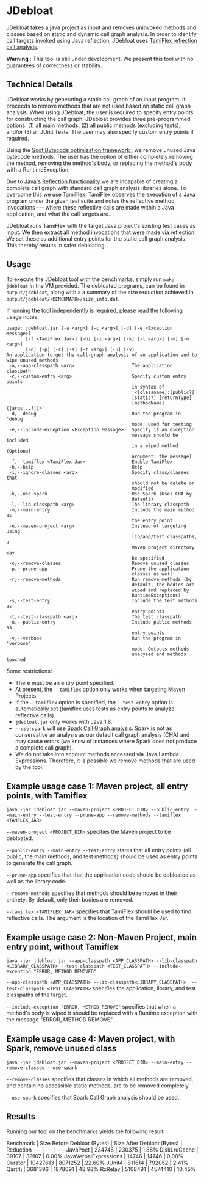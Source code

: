 # JDebloat

JDebloat takes a java project as input and removes uninvoked methods 
and classes based on static and dynamic call graph analysis. In order 
to identify call targets invoked using Java reflection, JDebloat uses 
[TamiFlex reflection call
analysis](https://doi.org/10.1145/1985793.1985827).


**Warning :** This tool is still under development. We present this tool
with no guarantees of correctness or stability.

## Technical Details

JDebloat works by generating a static call graph of an input program. It
proceeds to remove methods that are not used based on static call graph
analysis. When using JDebloat, the user is required to specify entry
points for constructing the call graph. JDebloat provides three
pre-programmed options: (1) all main methods, (2) all public methods
(excluding tests), and/or (3) all JUnit Tests. The user may also specify
custom entry points if required.

Using the 
[Soot Bytecode optimization framework
](https://doi.org/10.1145/1925805.1925818), we remove unused Java 
bytecode methods. The user has the option of either 
completely removing the method, removing the method's body, or 
replacing the method's body with a RuntimeException.

Due to 
[Java's Reflection functionality
](https://en.wikipedia.org/wiki/Reflection_(computer_programming)#Java)
we are incapable of creating a complete call graph with standard call
graph analysis libraries alone. To overcome this
we use [TamiFlex](https://doi.org/10.1145/1985793.1985827). TamiFlex
observes the execution of a Java program under the given test suite
and notes the reflective method invocations --- where these reflective
calls are made within a Java application, and what the call targets are.

JDebloat runs TamiFlex with the target Java project's existing test
cases as input. We then extract all method invocations that were made
via reflection. We set these as additional entry points for the static
call graph analysis. This thereby results in safer debloating.

## Usage

To execute the JDebloat tool with the benchmarks, simply run
`make jdebloat` in the VM provided. The debloated programs, can be found in
`output/jdebloat`, along with a a summary of the size reduction achieved
in `output/jdebloat/<BENCHMARK>/size_info.dat`.

If running the tool independently is required, please read the 
following usage notes:

```
usage: jdebloat.jar [-a <arg>] [-c <arg>] [-d] [-e <Exception Message>]
       [-f <TamiFlex Jar>] [-h] [-i <arg>] [-k] [-l <arg>] [-m] [-n <arg>]
       [-o] [-p] [-r] [-s] [-t <arg>] [-u] [-v]
An application to get the call-graph analysis of an application and to
wipe unused methods
 -a,--app-classpath <arg>                     The application classpath
 -c,--custom-entry <arg>                      Specify custom entry points
                                              in syntax of
                                              '<[classname]:[public?]
                                              [static?] [returnType]
                                              [methodName]([args...?])>'
 -d,--debug                                   Run the program in 'debug'
                                              mode. Used for testing
 -e,--include-exception <Exception Message>   Specify if an exception
                                              message should be included
                                              in a wiped method (Optional
                                              argument: the message)
 -f,--tamiflex <TamiFlex Jar>                 Enable TamiFlex
 -h,--help                                    Help
 -i,--ignore-classes <arg>                    Specify class/classes that
                                              should not be delete or
                                              modified
 -k,--use-spark                               Use Spark (Uses CHA by
                                              default)
 -l,--lib-classpath <arg>                     The library classpath
 -m,--main-entry                              Include the main method as
                                              the entry point
 -n,--maven-project <arg>                     Instead of targeting using
                                              lib/app/test classpaths, a
                                              Maven project directory may
                                              be specified
 -o,--remove-classes                          Remove unused classes
 -p,--prune-app                               Prune the application
                                              classes as well
 -r,--remove-methods                          Run remove methods (by
                                              default, the bodies are
                                              wiped and replaced by
                                              RuntimeExceptions)
 -s,--test-entry                              Include the test methods as
                                              entry points
 -t,--test-classpath <arg>                    The test classpath
 -u,--public-entry                            Include public methods as
                                              entry points
 -v,--verbose                                 Run the program in 'verbose'
                                              mode. Outputs methods
                                              analysed and methods touched
``` 

Some restrictions:

* There must be an entry point specified.
* At present, the `--tamiflex` option only works when targeting Maven Projects.
* If the `--tamiflex` option is specified, the `--test-entry` option is
   automatically set (tamiflex uses tests as entry points to analyze
   reflective calls).
* `jdebloat.jar` only works with Java 1.8.
* `--use-spark` will use [Spark Call Graph
analysis](https://doi.org/10.1007/3-540-36579-6_12). Spark is not as
conservative an analysis as our default call graph analysis (CHA)  and 
may cause errors (we know of instances where Spark does not produce a 
complete call graph).
* We do not take into account methods accessed via Java Lambda
  Expressions. Therefore, it is possible we remove methods that are used
by the tool.

## Example usage case 1: Maven project, all entry points, with Tamiflex

`java -jar jdebloat.jar --maven-project <PROJECT_DIR> --public-entry 
--main-entry --test-entry --prune-app --remove-methods --tamiflex
<TAMFLEX_JAR>`

`--maven-project <PROJECT_DIR>` specifies the Maven project to be debloated.

`--public-entry --main-entry --test-entry` states that all entry points
(all public, the main methods, and test methods) should be used as entry
points to generate the call graph.

`--prune-app` specifies that that the application code should be
debloated as well as the library code.

`--remove-methods` specifies that methods should be removed in their
entirety. By default, only their bodies are removed.

`--tamiflex <TAMIFLEX_JAR>` specifies that TamiFlex should be used to find 
reflective calls. The argument is the location of the TamiFlex Jar.

## Example usage case 2: Non-Maven Project, main entry point, without Tamiflex

`java -jar jdebloat.jar --app-classpath <APP_CLASSPATH> --lib-classpath
<LIBRARY_CLASSPATH> --test-classpath <TEST_CLASSPATH>
--include-exception "ERROR, METHOD REMOVED"`

`--app-classpath <APP_CLASSPATH> --lib-classpath<LIBRARY_CLASSPATH> 
--test-classpath <TEST_CLASSPATH>` specifies the application, library,
and test classpaths of the target.

`--include-exception "ERROR, METHOD REMOVE"` specifies that when a
method's body is wiped it should be replaced with a Runtime exception
with the message "ERROR, METHOD REMOVE".

## Example usage case 4:  Maven project, with Spark, remove unused class

`java -jar jdebloat.jar --maven-project <PROJECT_DIR> --main-entry
--remove-classes --use-spark`

`--remove-classes` specifies that classes in which all methods are
removed, and contain no accessible static methods, are to be removed
completely.

`--use-spark` specifies that Spark Call Graph analysis should be used.

## Results

Running our tool on the benchmarks yields the following result.

Benchmark | Size Before Debloat (Bytes) | Size After Debloat (Bytes) | Reduction
--- | --- | ---
JavaPoet | 234746 | 230375 | 1.86%
DiskLruCache | 39107 | 39107 | 0.00%
JavaVerbalExpressions | 14746 | 14746 | 0.00%
Curator | 10427613 | 8071252 | 22.60%
JUnit4 | 811614 | 792052 | 2.41%
Qart4j | 3681396 | 1878091 | 48.98%
RxRelay | 5108491 | 4574410 | 10.45%
